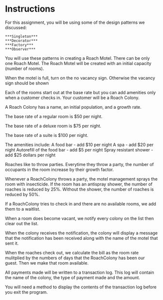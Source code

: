 # Instructions

For this assignment, you will be using some of the design patterns we discussed:
    
    ***Singleton***
    ***Decorator***
    ***Factory***
    ***Observer***

You will use these patterns in creating a Roach Motel. There can be only one Roach Motel. The Roach Motel will be created with an initial capacity (number of rooms).

When the motel is full, turn on the no vacancy sign. Otherwise the vacancy sign should be shown

Each of the rooms start out at the base rate but you can add amenities only when a customer checks in. Your customer will be a Roach Colony.

A Roach Colony has a name, an initial population, and a growth rate.

The base rate of a regular room is $50 per night.

The base rate of a deluxe room is $75 per night.

The base rate of a suite is $100 per night.

The amenities include:
    A food bar - add $10 per night
    A spa - add $20 per night
    Autorefill of the food bar - add $5 per night
    Spray resistant shower - add $25 dollars per night
    
Roaches like to throw parties. Everytime they throw a party, the number of occupants in the room increase by their growth factor.

Whenever a RoachColony throws a party, the motel management sprays the room with insecticide. If the room has an antispray shower, the number of roaches is reduced by 25%. Without the shower, the number of roaches is reduced by 50%.

If a RoachColony tries to check in and there are no available rooms, we add them to a waitlist.

When a room does become vacant, we notify every colony on the list then clear out the list.

When the colony receives the notification, the colony will display a message that the notification has been received along with the name of the motel that sent it.

When the roaches check out, we calculate the bill as the room rate mulitplied by the numbers of days that the RoachColony has been our guest. Then we make that room available.

All payments made will be written to a transaction log. This log will contain the name of the colony, the type of payment made and the amount.

You will need a method to display the contents of the transaction log before you exit the program.
